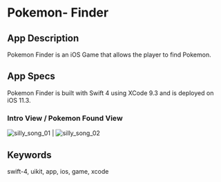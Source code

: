# Pokemon- Finder

## App Description

Pokemon Finder is an iOS Game that allows the player to find Pokemon.

## App Specs

Pokemon Finder is built with Swift 4 using XCode 9.3 and is deployed on iOS 11.3.


### Intro View / Pokemon Found View

![silly_song_01](https://user-images.githubusercontent.com/10927442/32742369-1481c1ca-c85e-11e7-919e-7016af76f19a.png) | ![silly_song_02](https://user-images.githubusercontent.com/10927442/32742373-17261f20-c85e-11e7-9e73-37da65e19725.png)

## Keywords

swift-4, uikit, app, ios, game, xcode

